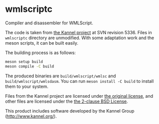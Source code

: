 # wmlscriptc

Compiler and disassembler for WMLScript.

The code is taken from [the Kannel project](https://www.kannel.org) at SVN revision 5336. Files in `wmlscriptc`
directory are unmodified. With some adaptation work and the meson scripts, it can be built easily.

The building process is as follows:

```sh
meson setup build
meson compile -C build
```

The produced binaries are `build/wmlscript/wmlsc` and `build/wmlscript/wmlsdasm`. You can run `meson install -C build`
to install them to your system.

Files from the Kannel project are licensed under [the original license](https://www.kannel.org/license.shtml), and other
files are licensed under the [the 2-clause BSD License](LICENSE).

This product includes software developed by the Kannel Group (<http://www.kannel.org/>).

